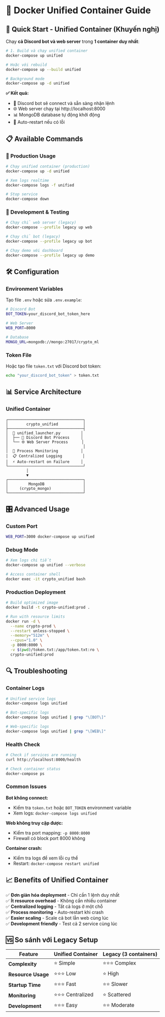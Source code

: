 # 🐳 Docker Unified Container Guide

## 🚀 Quick Start - Unified Container (Khuyến nghị)

Chạy **cả Discord bot và web server** trong **1 container duy nhất**:

```bash
# 1. Build và chạy unified container
docker-compose up unified

# Hoặc với rebuild
docker-compose up --build unified

# Background mode
docker-compose up -d unified
```

**✅ Kết quả:**
- 🤖 Discord bot sẽ connect và sẵn sàng nhận lệnh
- 🌐 Web server chạy tại http://localhost:8000
- 📊 MongoDB database tự động khởi động
- 🔄 Auto-restart nếu có lỗi

## 📋 Available Commands

### 🎯 Production Usage
```bash
# Chạy unified container (production)
docker-compose up -d unified

# Xem logs realtime
docker-compose logs -f unified

# Stop service
docker-compose down
```

### 🔧 Development & Testing
```bash
# Chạy chỉ web server (legacy)
docker-compose --profile legacy up web

# Chạy chỉ bot (legacy)  
docker-compose --profile legacy up bot

# Chạy demo với dashboard
docker-compose --profile legacy up demo
```

## 🛠️ Configuration

### Environment Variables
Tạo file `.env` hoặc sửa `.env.example`:

```bash
# Discord Bot
BOT_TOKEN=your_discord_bot_token_here

# Web Server
WEB_PORT=8000

# Database
MONGO_URL=mongodb://mongo:27017/crypto_ml
```

### Token File
Hoặc tạo file `token.txt` với Discord bot token:
```bash
echo "your_discord_bot_token" > token.txt
```

## 📊 Service Architecture

### Unified Container
```
┌─────────────────────────────────┐
│        crypto_unified           │
├─────────────────────────────────┤
│  📱 unified_launcher.py         │
│  ├── 🤖 Discord Bot Process     │
│  └── 🌐 Web Server Process      │
│                                 │
│  🔄 Process Monitoring          │
│  📋 Centralized Logging         │
│  ⚡ Auto-restart on Failure     │
└─────────────────────────────────┘
         │
         ▼
┌─────────────────────────────────┐
│         MongoDB                 │
│     (crypto_mongo)              │
└─────────────────────────────────┘
```

## 🎛️ Advanced Usage

### Custom Port
```bash
WEB_PORT=3000 docker-compose up unified
```

### Debug Mode
```bash
# Xem logs chi tiết
docker-compose up unified --verbose

# Access container shell
docker exec -it crypto_unified bash
```

### Production Deployment
```bash
# Build optimized image
docker build -t crypto-unified:prod .

# Run with resource limits
docker run -d \
  --name crypto-prod \
  --restart unless-stopped \
  --memory="512m" \
  --cpus="1.0" \
  -p 8000:8000 \
  -v $(pwd)/token.txt:/app/token.txt:ro \
  crypto-unified:prod
```

## 🔍 Troubleshooting

### Container Logs
```bash
# Unified service logs
docker-compose logs unified

# Bot-specific logs
docker-compose logs unified | grep "\[BOT\]"

# Web-specific logs  
docker-compose logs unified | grep "\[WEB\]"
```

### Health Check
```bash
# Check if services are running
curl http://localhost:8000/health

# Check container status
docker-compose ps
```

### Common Issues

**Bot không connect:**
- Kiểm tra `token.txt` hoặc `BOT_TOKEN` environment variable
- Xem logs: `docker-compose logs unified`

**Web không truy cập được:**
- Kiểm tra port mapping: `-p 8000:8000`
- Firewall có block port 8000 không

**Container crash:**
- Kiểm tra logs để xem lỗi cụ thể
- Restart: `docker-compose restart unified`

## 📈 Benefits of Unified Container

✅ **Đơn giản hóa deployment** - Chỉ cần 1 lệnh duy nhất  
✅ **Ít resource overhead** - Không cần nhiều container  
✅ **Centralized logging** - Tất cả logs ở một chỗ  
✅ **Process monitoring** - Auto-restart khi crash  
✅ **Easier scaling** - Scale cả bot lẫn web cùng lúc  
✅ **Development friendly** - Test cả 2 service cùng lúc  

## 🆚 So sánh với Legacy Setup

| Feature | Unified Container | Legacy (3 containers) |
|---------|------------------|----------------------|
| **Complexity** | ⭐ Simple | ⭐⭐⭐ Complex |
| **Resource Usage** | ⭐⭐⭐ Low | ⭐ High |
| **Startup Time** | ⭐⭐⭐ Fast | ⭐⭐ Slower |
| **Monitoring** | ⭐⭐⭐ Centralized | ⭐ Scattered |
| **Development** | ⭐⭐⭐ Easy | ⭐⭐ Moderate |